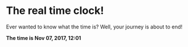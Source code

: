 # The real time clock!

Ever wanted to know what the time is? Well, your journey is about to end!

**The time is Nov 07, 2017, 12:01**